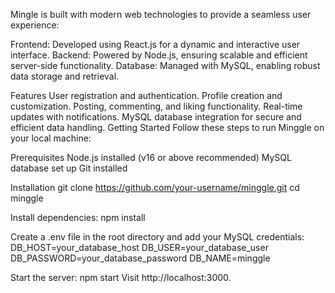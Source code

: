 Mingle is built with modern web technologies to provide a seamless user experience:

Frontend: Developed using React.js for a dynamic and interactive user interface.
Backend: Powered by Node.js, ensuring scalable and efficient server-side functionality.
Database: Managed with MySQL, enabling robust data storage and retrieval.

Features
User registration and authentication.
Profile creation and customization.
Posting, commenting, and liking functionality.
Real-time updates with notifications.
MySQL database integration for secure and efficient data handling.
Getting Started
Follow these steps to run Minggle on your local machine:

Prerequisites
Node.js installed (v16 or above recommended)
MySQL database set up
Git installed

Installation
git clone https://github.com/your-username/minggle.git
cd minggle

Install dependencies:
npm install

Create a .env file in the root directory and add your MySQL credentials:
DB_HOST=your_database_host
DB_USER=your_database_user
DB_PASSWORD=your_database_password
DB_NAME=minggle

Start the server:
npm start
Visit http://localhost:3000.
